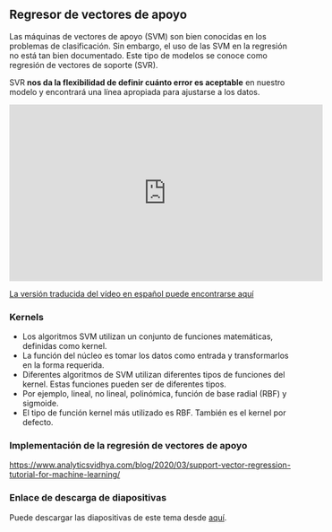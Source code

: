 ## Regresor de vectores de apoyo

Las máquinas de vectores de apoyo (SVM) son bien conocidas en los problemas de clasificación. Sin embargo, el uso de las SVM en la regresión no está tan bien documentado. Este tipo de modelos se conoce como regresión de vectores de soporte (SVR).

SVR **nos da la flexibilidad de definir cuánto error es aceptable** en nuestro modelo y encontrará una línea apropiada para ajustarse a los datos.







<iframe width="560" height="315" src="https://www.youtube.com/embed/-EjQWqHMsog" title="YouTube video player" frameborder="0" allow="accelerometer; autoplay; clipboard-write; encrypted-media; gyroscope; picture-in-picture" allowfullscreen></iframe>


[La versión traducida del vídeo en español puede encontrarse aquí](https://drive.google.com/file/d/1NnW6Fp7iTAtpA8qpBNa1yH214KeKAVvT/view?usp=sharing)






### Kernels

* Los algoritmos SVM utilizan un conjunto de funciones matemáticas, definidas como kernel.
* La función del núcleo es tomar los datos como entrada y transformarlos en la forma requerida.
* Diferentes algoritmos de SVM utilizan diferentes tipos de funciones del kernel. Estas funciones pueden ser de diferentes tipos.
* Por ejemplo, lineal, no lineal, polinómica, función de base radial (RBF) y sigmoide.
* El tipo de función kernel más utilizado es RBF. También es el
kernel por defecto.

### Implementación de la regresión de vectores de apoyo

https://www.analyticsvidhya.com/blog/2020/03/support-vector-regression-tutorial-for-machine-learning/

### Enlace de descarga de diapositivas

Puede descargar las diapositivas de este tema desde [aquí](
https://docs.google.com/presentation/d/17geHykDZnwjcO3KkPlvJdeMXSfwHOBCS4yb9JMyFl-Q/edit?usp=sharing).